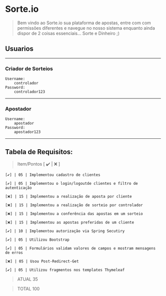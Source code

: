 # Sorte.io
> Bem vindo ao Sorte.io sua plataforma de apostas, entre com 
  com permissões diferentes e navegue no nosso sistema enquanto 
  ainda dispor de 2 coisas essenciais... 
  Sorte e Dinheiro ;) 

## Usuarios

---

### Criador de Sorteios

    Username:
        controlador
    Password:
        controlador123

---
### Apostador

    Username:
        apostador
    Password:
        apostador123

---
## Tabela de Requisitos:
> Item/Pontos [ ✔️ | ❌ ]

    [✔️] | 05 | Implementou cadastro de clientes

    [✔️] | 05 | Implementou o login/logoutde clientes e filtro de autenticação

    [❌] | 15 | Implementou a realização de aposta por cliente

    [❌] | 15 | Implementou a realização de sorteio por controlador

    [❌] | 15 | Implementou a conferência das apostas em um sorteio

    [❌] | 15 | Implementou as apostas preferidas de um cliente

    [✔️] | 10 | Implementou autorização via Spring Secutiry

    [✔️] | 05 | Utilizou Bootstrap

    [✔️] | 05 | Formulários validam valores de campos e mostram mensagens de erros

    [❌] | 05 | Usou Post-Redirect-Get

    [✔️] | 05 | Utilizou fragmentos nos templates Thymeleaf

> ATUAL  35

> TOTAL 100
